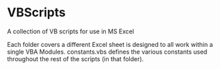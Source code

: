 # VBScripts
A collection of VB scripts for use in MS Excel

Each folder covers a different Excel sheet is designed to all work within a single VBA Modules. constants.vbs defines the various constants used throughout the rest of the scripts (in that folder).
